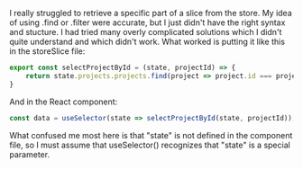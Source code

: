 I really struggled to retrieve a specific part of a slice from the store. My idea of using .find or .filter were accurate, but I just didn't have the right syntax and stucture. I had tried many overly complicated solutions which I didn't quite understand and which didn't work. What worked is putting it like this in the storeSlice file: 

```javascript
export const selectProjectById = (state, projectId) => {
    return state.projects.projects.find(project => project.id === projectId);
}
```

And in the React component:  

```javascript
const data = useSelector(state => selectProjectById(state, projectId));
```

What confused me most here is that "state" is not defined in the component file, so I must assume that useSelector() recognizes that "state" is a special parameter.